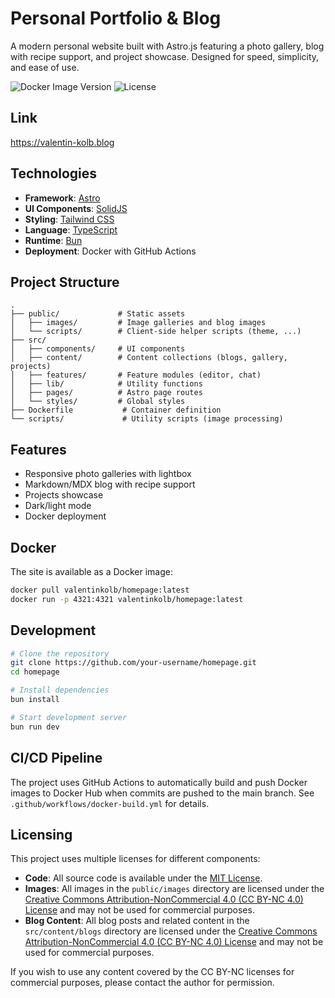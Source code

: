 # Personal Portfolio & Blog

A modern personal website built with Astro.js featuring a photo gallery, blog with recipe support, and project showcase. Designed for speed, simplicity, and ease of use.

![Docker Image Version](https://img.shields.io/docker/v/valentinkolb/homepage?sort=semver&label=docker)
![License](https://img.shields.io/github/license/valentinkolb/homepage)

## Link

https://valentin-kolb.blog

## Technologies

- **Framework**: [Astro](https://astro.build/)
- **UI Components**: [SolidJS](https://www.solidjs.com/)
- **Styling**: [Tailwind CSS](https://tailwindcss.com/)
- **Language**: [TypeScript](https://www.typescriptlang.org/)
- **Runtime**: [Bun](https://bun.sh/)
- **Deployment**: Docker with GitHub Actions

## Project Structure

```
.
├── public/             # Static assets
│   ├── images/         # Image galleries and blog images
│   └── scripts/        # Client-side helper scripts (theme, ...)
├── src/
│   ├── components/     # UI components
│   ├── content/        # Content collections (blogs, gallery, projects)
│   ├── features/       # Feature modules (editor, chat)
│   ├── lib/            # Utility functions
│   ├── pages/          # Astro page routes
│   └── styles/         # Global styles
├── Dockerfile           # Container definition
└── scripts/             # Utility scripts (image processing)
```

## Features

- Responsive photo galleries with lightbox
- Markdown/MDX blog with recipe support
- Projects showcase
- Dark/light mode
- Docker deployment

## Docker

The site is available as a Docker image:

```bash
docker pull valentinkolb/homepage:latest
docker run -p 4321:4321 valentinkolb/homepage:latest
```

## Development

```bash
# Clone the repository
git clone https://github.com/your-username/homepage.git
cd homepage

# Install dependencies
bun install

# Start development server
bun run dev
```

## CI/CD Pipeline

The project uses GitHub Actions to automatically build and push Docker images to Docker Hub when commits are pushed to the main branch. See `.github/workflows/docker-build.yml` for details.

## Licensing

This project uses multiple licenses for different components:

- **Code**: All source code is available under the [MIT License](LICENSE.md).
- **Images**: All images in the `public/images` directory are licensed under the [Creative Commons Attribution-NonCommercial 4.0 (CC BY-NC 4.0) License](public/images/LICENSE-IMAGES.md) and may not be used for commercial purposes.
- **Blog Content**: All blog posts and related content in the `src/content/blogs` directory are licensed under the [Creative Commons Attribution-NonCommercial 4.0 (CC BY-NC 4.0) License](src/content/blogs/LICENSE-BLOG-CONTENT.md) and may not be used for commercial purposes.

If you wish to use any content covered by the CC BY-NC licenses for commercial purposes, please contact the author for permission.